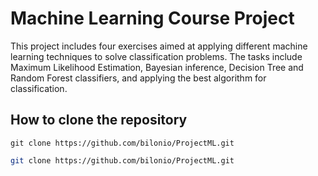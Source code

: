# Machine Learning Course Project  

This project includes four exercises aimed at applying different machine learning techniques to solve classification problems. The tasks include Maximum Likelihood Estimation, Bayesian inference, Decision Tree and Random Forest classifiers, and applying the best algorithm for classification. 

## How to  clone the repository
`git clone https://github.com/bilonio/ProjectML.git`

```bash
git clone https://github.com/bilonio/ProjectML.git

